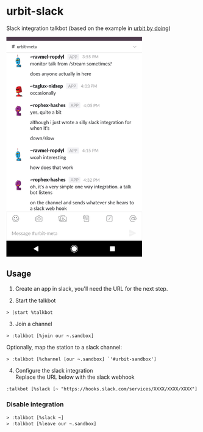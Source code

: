 # urbit-slack
Slack integration talkbot (based on the example in [urbit by doing](https://github.com/Fang-/Urbit-By-Doing))

![demo](https://github.com/asssaf/urbit-slack/raw/master/talkbot.png "bot demo")

## Usage
1. Create an app in slack, you'll need the URL for the next step.

2. Start the talkbot
```
> |start %talkbot
```

3. Join a channel
```
> :talkbot [%join our ~.sandbox]
```

  Optionally, map the station to a slack channel:
  ```
  > :talkbot [%channel [our ~.sandbox] `'#urbit-sandbox']
  ```

4. Configure the slack integration  
Replace the URL below with the slack webhook
```
:talkbot [%slack [~ "https://hooks.slack.com/services/XXXX/XXXX/XXXX"]
```

### Disable integration
```
> :talkbot [%slack ~]
> :talkbot [%leave our ~.sandbox]
```
